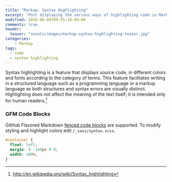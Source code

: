 ```yaml
---
title: "Markup: Syntax Highlighting"
excerpt: "Post displaying the various ways of highlighting code in Markdown. Lorem ipsum dolor sit amet, consectetur adipisicing elit. Sequi, accusantium sint ullam? Facere, perferendis in ipsa hic explicabo ad vitae sequi soluta eligendi asperiores quod delectus voluptas minus magni officia."
modified: 2016-09-09T09:55:10-04:00
comments: true
header:
  teaser: "assets/images/markup-syntax-highlighting-teaser.jpg"
categories:
    - Markup
tags: 
  - code
  - syntax highlighting
---
```


Syntax highlighting is a feature that displays source code, in different colors and fonts according to the category of terms. This feature facilitates writing in a structured language such as a programming language or a markup language as both structures and syntax errors are visually distinct. Highlighting does not affect the meaning of the text itself; it is intended only for human readers.[^1]

[^1]: <http://en.wikipedia.org/wiki/Syntax_highlighting>

### GFM Code Blocks

GitHub Flavored Markdown [fenced code blocks](https://help.github.com/articles/creating-and-highlighting-code-blocks/) are supported. To modify styling and highlight colors edit `/_sass/syntax.scss`.

```css
#container {
  float: left;
  margin: 0 -240px 0 0;
  width: 100%;
}
```